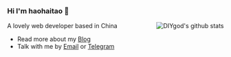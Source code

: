 ### Hi I'm haohaitao 👋

<img align="right" src="https://github-readme-stats.vercel.app/api?username=haohaitao&show_icons=true&icon_color=0366d6&bg_color=ffffff&hide_title=true&hide=contribs&include_all_commits=true" alt="DIYgod's github stats"/>

A lovely web developer based in China

- Read more about my [Blog](https://www.haoht123.com/)
- Talk with me by [Email](mailto:haitaohhh28@gmail.com) or [Telegram](https://t.me/pacino)
